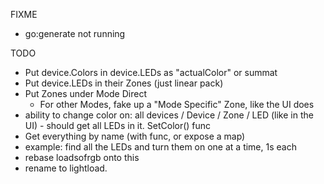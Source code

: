 FIXME
* go:generate not running

TODO
* Put device.Colors in device.LEDs as "actualColor" or summat
* Put device.LEDs in their Zones (just linear pack)
* Put Zones under Mode Direct
  * For other Modes, fake up a "Mode Specific" Zone, like the UI does
* ability to change color on: all devices / Device / Zone / LED (like in the UI) - should get all LEDs in it. SetColor() func
* Get everything by name (with func, or expose a map)
* example: find all the LEDs and turn them on one at a time, 1s each
* rebase loadsofrgb onto this
* rename to lightload. 
